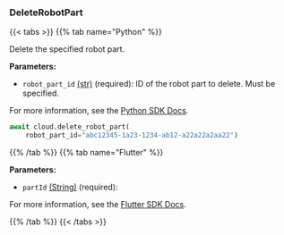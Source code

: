 ### DeleteRobotPart

{{< tabs >}}
{{% tab name="Python" %}}

Delete the specified robot part.

**Parameters:**

- `robot_part_id` [(str)](https://docs.python.org/3/library/stdtypes.html#text-sequence-type-str) (required): ID of the robot part to delete. Must be specified.


For more information, see the [Python SDK Docs](https://python.viam.dev/autoapi/viam/app/app_client/index.html#viam.app.app_client.AppClient.delete_robot_part).

``` python {class="line-numbers linkable-line-numbers"}
await cloud.delete_robot_part(
    robot_part_id="abc12345-1a23-1234-ab12-a22a22a2aa22")

```

{{% /tab %}}
{{% tab name="Flutter" %}}

**Parameters:**

- `partId` [(String)](https://api.flutter.dev/flutter/dart-core/String-class.html) (required):


For more information, see the [Flutter SDK Docs](https://flutter.viam.dev/viam_protos.app.app/AppServiceClient/deleteRobotPart.html).

{{% /tab %}}
{{< /tabs >}}
